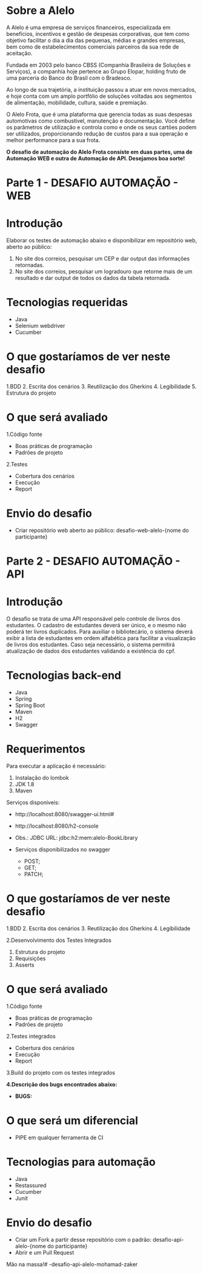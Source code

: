 # Sobre a Alelo

A Alelo é uma empresa de serviços financeiros, especializada em benefícios, incentivos e gestão de despesas corporativas, que tem como objetivo facilitar o dia a dia das pequenas, médias e grandes empresas, bem como de estabelecimentos comerciais parceiros da sua rede de aceitação.

Fundada em 2003 pelo banco CBSS (Companhia Brasileira de Soluções e Serviços), a companhia hoje pertence ao Grupo Elopar, holding fruto de uma parceria do Banco do Brasil com o Bradesco.

Ao longo de sua trajetória, a instituição passou a atuar em novos mercados, e hoje conta com um amplo portfólio de soluções voltadas aos segmentos de alimentação, mobilidade, cultura, saúde e premiação.

O Alelo Frota, que é uma plataforma que gerencia todas as suas despesas automotivas como combustível, manutenção e documentação. Você define os parâmetros de utilização e controla como e onde os seus cartões podem ser utilizados, proporcionando redução de custos para a sua operação e melhor performance para a sua frota.


**O desafio de automação do Alelo Frota consiste em duas partes, uma de Automação WEB e outra de Automação de API. Desejamos boa sorte!**


# Parte 1 - DESAFIO AUTOMAÇÃO - WEB #

# Introdução 

Elaborar os testes de automação abaixo e disponibilizar em repositório web, aberto ao público:
1) No site dos correios, pesquisar um CEP e dar output das informações retornadas.
2) No site dos correios, pesquisar um logradouro que retorne mais de um resultado e dar output de todos os dados da tabela retornada.

# Tecnologias requeridas
-	Java
-	Selenium webdriver
-	Cucumber 

# **O que gostaríamos de ver neste desafio**
1.BDD
2. Escrita dos cenários
3. Reutilização dos Gherkins
4. Legibilidade
5. Estrutura do projeto

# **O que será avaliado**
1.Código fonte
 -	Boas práticas de programação
 -	Padrões de projeto

2.Testes 
 -	Cobertura dos cenários
 -	Execução
 -	Report

# **Envio do desafio**
- Criar repositório web aberto ao público: desafio-web-alelo-{nome do participante}


# Parte 2 - DESAFIO AUTOMAÇÃO - API # 

# Introdução 

O desafio se trata de uma API responsável pelo controle de livros dos estudantes. O cadastro de estudantes deverá ser único, e o mesmo não poderá ter livros duplicados. Para auxiliar o bibliotecário, o sistema deverá exibir a lista de estudantes em ordem alfabética para facilitar a visualização de livros dos estudantes. Caso seja necessário, o sistema permitirá atualização de dados dos estudantes validando a existência do cpf.

# Tecnologias back-end
-	Java
-	Spring
-	Spring Boot
-	Maven
-	H2
-	Swagger

# Requerimentos

Para executar a aplicação é necessário:
1.	Instalação do lombok
2.	JDK 1.8
3.	Maven

Serviços disponiveis:
-	http://localhost:8080/swagger-ui.html#
-	http://localhost:8080/h2-console
-	Obs.: JDBC URL: jdbc:h2:mem:alelo-BookLibrary
-	Serviços disponibilizados no swagger
	
	- POST; 
	- GET; 
	- PATCH;

# **O que gostaríamos de ver neste desafio**
1.BDD
2. Escrita dos cenários
3. Reutilização dos Gherkins
4. Legibilidade

2.Desenvolvimento dos Testes Integrados 
 1. Estrutura do projeto
 2. Requisições
 3. Asserts

# **O que será avaliado**
1.Código fonte
 -	Boas práticas de programação
 -	Padrões de projeto

2.Testes integrados
 -	Cobertura dos cenários
 -	Execução
 -	Report
	
3.Build do projeto com os testes integrados

**4.Descrição dos bugs encontrados abaixo:**
- **BUGS:**

# O que será um diferencial
-	PIPE em qualquer ferramenta de CI

# Tecnologias para automação
-	Java
-	Restassured
-	Cucumber
-	Junit

# **Envio do desafio**
-	Criar um Fork a partir desse repositório com o padrão: desafio-api-alelo-{nome do participante} 
-   Abrir e um Pull Request

Mão na massa!# -desafio-api-alelo-mohamad-zaker
